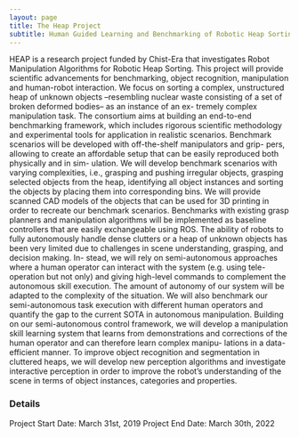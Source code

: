```yaml
---
layout: page
title: The Heap Project
subtitle: Human Guided Learning and Benchmarking of Robotic Heap Sorting
---
```


HEAP is a research project funded by Chist-Era that investigates Robot Manipulation Algorithms for Robotic Heap Sorting. 
This project will provide scientific advancements for benchmarking, object recognition, manipulation
and human-robot interaction. We focus on sorting a complex, unstructured heap of unknown objects
–resembling nuclear waste consisting of a set of broken deformed bodies– as an instance of an ex-
tremely complex manipulation task. The consortium aims at building an end-to-end benchmarking
framework, which includes rigorous scientific methodology and experimental tools for application in
realistic scenarios. Benchmark scenarios will be developed with off-the-shelf manipulators and grip-
pers, allowing to create an affordable setup that can be easily reproduced both physically and in sim-
ulation. We will develop benchmark scenarios with varying complexities, i.e., grasping and pushing
irregular objects, grasping selected objects from the heap, identifying all object instances and sorting
the objects by placing them into corresponding bins. We will provide scanned CAD models of the
objects that can be used for 3D printing in order to recreate our benchmark scenarios. Benchmarks
with existing grasp planners and manipulation algorithms will be implemented as baseline controllers
that are easily exchangeable using ROS.
The ability of robots to fully autonomously handle dense clutters or a heap of unknown objects has
been very limited due to challenges in scene understanding, grasping, and decision making. In-
stead, we will rely on semi-autonomous approaches where a human operator can interact with the
system (e.g. using tele-operation but not only) and giving high-level commands to complement the
autonomous skill execution. The amount of autonomy of our system will be adapted to the complexity
of the situation. We will also benchmark our semi-autonomous task execution with different human
operators and quantify the gap to the current SOTA in autonomous manipulation. Building on our
semi-autonomous control framework, we will develop a manipulation skill learning system that learns
from demonstrations and corrections of the human operator and can therefore learn complex manipu-
lations in a data-efficient manner. To improve object recognition and segmentation in cluttered heaps,
we will develop new perception algorithms and investigate interactive perception in order to improve
the robot’s understanding of the scene in terms of object instances, categories and properties.


### Details

Project Start Date: March 31st, 2019
Project End Date: March 30th, 2022


